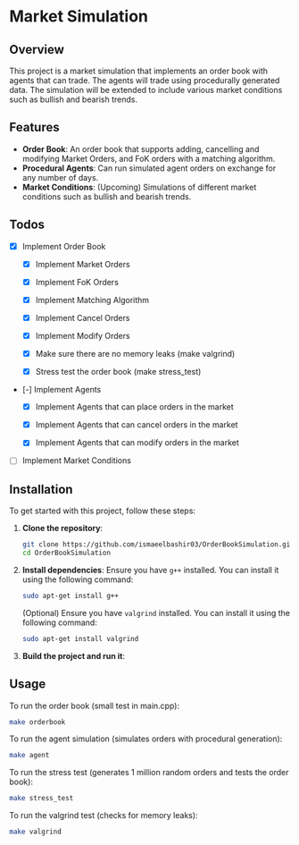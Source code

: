 # Market Simulation

## Overview

This project is a market simulation that implements an order book with agents that can trade. The agents will trade using procedurally generated data. The simulation will be extended to include various market conditions such as bullish and bearish trends.

## Features

- **Order Book**: An order book that supports adding, cancelling and modifying Market Orders, and FoK orders with a matching algorithm.
- **Procedural Agents**: Can run simulated agent orders on exchange for any number of days.
- **Market Conditions**: (Upcoming) Simulations of different market conditions such as bullish and bearish trends.


## Todos

- [x] Implement Order Book

    - [x] Implement Market Orders

    - [x] Implement FoK Orders

    - [x] Implement Matching Algorithm

    - [x] Implement Cancel Orders
    
    - [x] Implement Modify Orders
    
    - [x] Make sure there are no memory leaks (make valgrind)

    - [x] Stress test the order book (make stress_test)

- [-] Implement Agents 

    - [x] Implement Agents that can place orders in the market

    - [x] Implement Agents that can cancel orders in the market
    
    - [x] Implement Agents that can modify orders in the market

- [ ] Implement Market Conditions

## Installation

To get started with this project, follow these steps:

1. **Clone the repository**:
    ```sh
    git clone https://github.com/ismaeelbashir03/OrderBookSimulation.git
    cd OrderBookSimulation
    ```

2. **Install dependencies**:
    Ensure you have `g++` installed. You can install it using the following command:
    ```sh
    sudo apt-get install g++
    ```
    (Optional) Ensure you have `valgrind` installed. You can install it using the following command:
    ```sh
    sudo apt-get install valgrind
    ```

3. **Build the project and run it**:

## Usage

To run the order book (small test in main.cpp):
```sh
make orderbook
```

To run the agent simulation (simulates orders with procedural generation):
```sh
make agent
```

To run the stress test (generates 1 million random orders and tests the order book):
```sh
make stress_test
```

To run the valgrind test (checks for memory leaks):
```sh
make valgrind
```